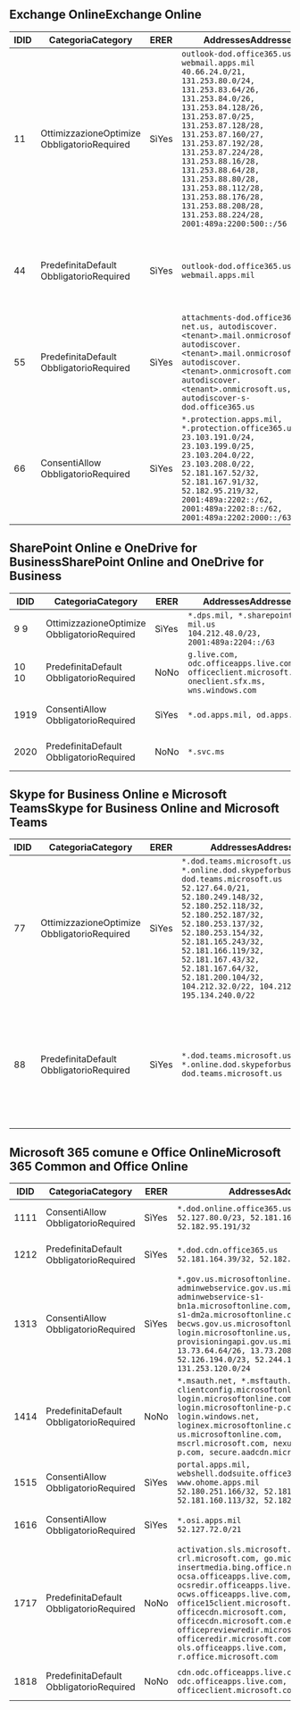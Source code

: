 <!--THIS FILE IS AUTOMATICALLY GENERATED. MANUAL CHANGES WILL BE OVERWRITTEN.-->
<!--Please contact the Office 365 Endpoints team with any questions.-->
<!--USGovDoD endpoints version 2019053100-->
<!--File generated 2019-05-31 17:01:37.6154-->

## <a name="exchange-online"></a><span data-ttu-id="4b9e8-101">Exchange Online</span><span class="sxs-lookup"><span data-stu-id="4b9e8-101">Exchange Online</span></span>

<span data-ttu-id="4b9e8-102">ID</span><span class="sxs-lookup"><span data-stu-id="4b9e8-102">ID</span></span> | <span data-ttu-id="4b9e8-103">Categoria</span><span class="sxs-lookup"><span data-stu-id="4b9e8-103">Category</span></span> | <span data-ttu-id="4b9e8-104">ER</span><span class="sxs-lookup"><span data-stu-id="4b9e8-104">ER</span></span> | <span data-ttu-id="4b9e8-105">Addresses</span><span class="sxs-lookup"><span data-stu-id="4b9e8-105">Addresses</span></span> | <span data-ttu-id="4b9e8-106">Porte</span><span class="sxs-lookup"><span data-stu-id="4b9e8-106">Ports</span></span>
-- | -------------------- | --- | ---------------------------------------------------------------------------------------------------------------------------------------------------------------------------------------------------------------------------------------------------------------------------------------------------------------------------------------------------------------------------------------------- | -------------------------------
<span data-ttu-id="4b9e8-107">1</span><span class="sxs-lookup"><span data-stu-id="4b9e8-107">1</span></span> | <span data-ttu-id="4b9e8-108">Ottimizzazione</span><span class="sxs-lookup"><span data-stu-id="4b9e8-108">Optimize</span></span><BR><span data-ttu-id="4b9e8-109">Obbligatorio</span><span class="sxs-lookup"><span data-stu-id="4b9e8-109">Required</span></span> | <span data-ttu-id="4b9e8-110">Sì</span><span class="sxs-lookup"><span data-stu-id="4b9e8-110">Yes</span></span> | `outlook-dod.office365.us, webmail.apps.mil`<BR>`40.66.24.0/21, 131.253.80.0/24, 131.253.83.64/26, 131.253.84.0/26, 131.253.84.128/26, 131.253.87.0/25, 131.253.87.128/28, 131.253.87.160/27, 131.253.87.192/28, 131.253.87.224/28, 131.253.88.16/28, 131.253.88.64/28, 131.253.88.80/28, 131.253.88.112/28, 131.253.88.176/28, 131.253.88.208/28, 131.253.88.224/28, 2001:489a:2200:500::/56` | <span data-ttu-id="4b9e8-111">**TCP:** 443, 80</span><span class="sxs-lookup"><span data-stu-id="4b9e8-111">**TCP:** 443, 80</span></span>
<span data-ttu-id="4b9e8-112">4</span><span class="sxs-lookup"><span data-stu-id="4b9e8-112">4</span></span> | <span data-ttu-id="4b9e8-113">Predefinita</span><span class="sxs-lookup"><span data-stu-id="4b9e8-113">Default</span></span><BR><span data-ttu-id="4b9e8-114">Obbligatorio</span><span class="sxs-lookup"><span data-stu-id="4b9e8-114">Required</span></span> | <span data-ttu-id="4b9e8-115">Sì</span><span class="sxs-lookup"><span data-stu-id="4b9e8-115">Yes</span></span> | `outlook-dod.office365.us, webmail.apps.mil` | <span data-ttu-id="4b9e8-116">**TCP:** 143, 25, 587, 993, 995</span><span class="sxs-lookup"><span data-stu-id="4b9e8-116">**TCP:** 143, 25, 587, 993, 995</span></span>
<span data-ttu-id="4b9e8-117">5</span><span class="sxs-lookup"><span data-stu-id="4b9e8-117">5</span></span> | <span data-ttu-id="4b9e8-118">Predefinita</span><span class="sxs-lookup"><span data-stu-id="4b9e8-118">Default</span></span><BR><span data-ttu-id="4b9e8-119">Obbligatorio</span><span class="sxs-lookup"><span data-stu-id="4b9e8-119">Required</span></span> | <span data-ttu-id="4b9e8-120">Sì</span><span class="sxs-lookup"><span data-stu-id="4b9e8-120">Yes</span></span> | `attachments-dod.office365-net.us, autodiscover.<tenant>.mail.onmicrosoft.com, autodiscover.<tenant>.mail.onmicrosoft.us, autodiscover.<tenant>.onmicrosoft.com, autodiscover.<tenant>.onmicrosoft.us, autodiscover-s-dod.office365.us` | <span data-ttu-id="4b9e8-121">**TCP:** 443, 80</span><span class="sxs-lookup"><span data-stu-id="4b9e8-121">**TCP:** 443, 80</span></span>
<span data-ttu-id="4b9e8-122">6</span><span class="sxs-lookup"><span data-stu-id="4b9e8-122">6</span></span> | <span data-ttu-id="4b9e8-123">Consenti</span><span class="sxs-lookup"><span data-stu-id="4b9e8-123">Allow</span></span><BR><span data-ttu-id="4b9e8-124">Obbligatorio</span><span class="sxs-lookup"><span data-stu-id="4b9e8-124">Required</span></span> | <span data-ttu-id="4b9e8-125">Sì</span><span class="sxs-lookup"><span data-stu-id="4b9e8-125">Yes</span></span> | `*.protection.apps.mil, *.protection.office365.us`<BR>`23.103.191.0/24, 23.103.199.0/25, 23.103.204.0/22, 23.103.208.0/22, 52.181.167.52/32, 52.181.167.91/32, 52.182.95.219/32, 2001:489a:2202::/62, 2001:489a:2202:8::/62, 2001:489a:2202:2000::/63` | <span data-ttu-id="4b9e8-126">**TCP:** 25, 443</span><span class="sxs-lookup"><span data-stu-id="4b9e8-126">**TCP:** 25, 443</span></span>

## <a name="sharepoint-online-and-onedrive-for-business"></a><span data-ttu-id="4b9e8-127">SharePoint Online e OneDrive for Business</span><span class="sxs-lookup"><span data-stu-id="4b9e8-127">SharePoint Online and OneDrive for Business</span></span>

<span data-ttu-id="4b9e8-128">ID</span><span class="sxs-lookup"><span data-stu-id="4b9e8-128">ID</span></span> | <span data-ttu-id="4b9e8-129">Categoria</span><span class="sxs-lookup"><span data-stu-id="4b9e8-129">Category</span></span> | <span data-ttu-id="4b9e8-130">ER</span><span class="sxs-lookup"><span data-stu-id="4b9e8-130">ER</span></span> | <span data-ttu-id="4b9e8-131">Addresses</span><span class="sxs-lookup"><span data-stu-id="4b9e8-131">Addresses</span></span> | <span data-ttu-id="4b9e8-132">Porte</span><span class="sxs-lookup"><span data-stu-id="4b9e8-132">Ports</span></span>
-- | -------------------- | --- | ---------------------------------------------------------------------------------------------------- | ----------------
<span data-ttu-id="4b9e8-133">9 </span><span class="sxs-lookup"><span data-stu-id="4b9e8-133">9</span></span> | <span data-ttu-id="4b9e8-134">Ottimizzazione</span><span class="sxs-lookup"><span data-stu-id="4b9e8-134">Optimize</span></span><BR><span data-ttu-id="4b9e8-135">Obbligatorio</span><span class="sxs-lookup"><span data-stu-id="4b9e8-135">Required</span></span> | <span data-ttu-id="4b9e8-136">Sì</span><span class="sxs-lookup"><span data-stu-id="4b9e8-136">Yes</span></span> | `*.dps.mil, *.sharepoint-mil.us`<BR>`104.212.48.0/23, 2001:489a:2204::/63` | <span data-ttu-id="4b9e8-137">**TCP:** 443, 80</span><span class="sxs-lookup"><span data-stu-id="4b9e8-137">**TCP:** 443, 80</span></span>
<span data-ttu-id="4b9e8-138">10 </span><span class="sxs-lookup"><span data-stu-id="4b9e8-138">10</span></span> | <span data-ttu-id="4b9e8-139">Predefinita</span><span class="sxs-lookup"><span data-stu-id="4b9e8-139">Default</span></span><BR><span data-ttu-id="4b9e8-140">Obbligatorio</span><span class="sxs-lookup"><span data-stu-id="4b9e8-140">Required</span></span> | <span data-ttu-id="4b9e8-141">No</span><span class="sxs-lookup"><span data-stu-id="4b9e8-141">No</span></span> | `g.live.com, odc.officeapps.live.com, officeclient.microsoft.com, oneclient.sfx.ms, wns.windows.com` | <span data-ttu-id="4b9e8-142">**TCP:** 443, 80</span><span class="sxs-lookup"><span data-stu-id="4b9e8-142">**TCP:** 443, 80</span></span>
<span data-ttu-id="4b9e8-143">19</span><span class="sxs-lookup"><span data-stu-id="4b9e8-143">19</span></span> | <span data-ttu-id="4b9e8-144">Consenti</span><span class="sxs-lookup"><span data-stu-id="4b9e8-144">Allow</span></span><BR><span data-ttu-id="4b9e8-145">Obbligatorio</span><span class="sxs-lookup"><span data-stu-id="4b9e8-145">Required</span></span> | <span data-ttu-id="4b9e8-146">Sì</span><span class="sxs-lookup"><span data-stu-id="4b9e8-146">Yes</span></span> | `*.od.apps.mil, od.apps.mil` | <span data-ttu-id="4b9e8-147">**TCP:** 443, 80</span><span class="sxs-lookup"><span data-stu-id="4b9e8-147">**TCP:** 443, 80</span></span>
<span data-ttu-id="4b9e8-148">20</span><span class="sxs-lookup"><span data-stu-id="4b9e8-148">20</span></span> | <span data-ttu-id="4b9e8-149">Predefinita</span><span class="sxs-lookup"><span data-stu-id="4b9e8-149">Default</span></span><BR><span data-ttu-id="4b9e8-150">Obbligatorio</span><span class="sxs-lookup"><span data-stu-id="4b9e8-150">Required</span></span> | <span data-ttu-id="4b9e8-151">No</span><span class="sxs-lookup"><span data-stu-id="4b9e8-151">No</span></span> | `*.svc.ms` | <span data-ttu-id="4b9e8-152">**TCP:** 443, 80</span><span class="sxs-lookup"><span data-stu-id="4b9e8-152">**TCP:** 443, 80</span></span>

## <a name="skype-for-business-online-and-microsoft-teams"></a><span data-ttu-id="4b9e8-153">Skype for Business Online e Microsoft Teams</span><span class="sxs-lookup"><span data-stu-id="4b9e8-153">Skype for Business Online and Microsoft Teams</span></span>

<span data-ttu-id="4b9e8-154">ID</span><span class="sxs-lookup"><span data-stu-id="4b9e8-154">ID</span></span> | <span data-ttu-id="4b9e8-155">Categoria</span><span class="sxs-lookup"><span data-stu-id="4b9e8-155">Category</span></span> | <span data-ttu-id="4b9e8-156">ER</span><span class="sxs-lookup"><span data-stu-id="4b9e8-156">ER</span></span> | <span data-ttu-id="4b9e8-157">Addresses</span><span class="sxs-lookup"><span data-stu-id="4b9e8-157">Addresses</span></span> | <span data-ttu-id="4b9e8-158">Porte</span><span class="sxs-lookup"><span data-stu-id="4b9e8-158">Ports</span></span>
-- | -------------------- | --- | -------------------------------------------------------------------------------------------------------------------------------------------------------------------------------------------------------------------------------------------------------------------------------------------------------------------------------------------------------- | --------------------------------------------------
<span data-ttu-id="4b9e8-159">7</span><span class="sxs-lookup"><span data-stu-id="4b9e8-159">7</span></span> | <span data-ttu-id="4b9e8-160">Ottimizzazione</span><span class="sxs-lookup"><span data-stu-id="4b9e8-160">Optimize</span></span><BR><span data-ttu-id="4b9e8-161">Obbligatorio</span><span class="sxs-lookup"><span data-stu-id="4b9e8-161">Required</span></span> | <span data-ttu-id="4b9e8-162">Sì</span><span class="sxs-lookup"><span data-stu-id="4b9e8-162">Yes</span></span> | `*.dod.teams.microsoft.us, *.online.dod.skypeforbusiness.us, dod.teams.microsoft.us`<BR>`52.127.64.0/21, 52.180.249.148/32, 52.180.252.118/32, 52.180.252.187/32, 52.180.253.137/32, 52.180.253.154/32, 52.181.165.243/32, 52.181.166.119/32, 52.181.167.43/32, 52.181.167.64/32, 52.181.200.104/32, 104.212.32.0/22, 104.212.60.0/23, 195.134.240.0/22` | <span data-ttu-id="4b9e8-163">**TCP:** 443</span><span class="sxs-lookup"><span data-stu-id="4b9e8-163">**TCP:** 443</span></span><BR><span data-ttu-id="4b9e8-164">**UDP:** 3478, 3479, 3480, 3481</span><span class="sxs-lookup"><span data-stu-id="4b9e8-164">**UDP:** 3478, 3479, 3480, 3481</span></span>
<span data-ttu-id="4b9e8-165">8</span><span class="sxs-lookup"><span data-stu-id="4b9e8-165">8</span></span> | <span data-ttu-id="4b9e8-166">Predefinita</span><span class="sxs-lookup"><span data-stu-id="4b9e8-166">Default</span></span><BR><span data-ttu-id="4b9e8-167">Obbligatorio</span><span class="sxs-lookup"><span data-stu-id="4b9e8-167">Required</span></span> | <span data-ttu-id="4b9e8-168">Sì</span><span class="sxs-lookup"><span data-stu-id="4b9e8-168">Yes</span></span> | `*.dod.teams.microsoft.us, *.online.dod.skypeforbusiness.us, dod.teams.microsoft.us` | <span data-ttu-id="4b9e8-169">**TCP:** 5061, 50000-59999</span><span class="sxs-lookup"><span data-stu-id="4b9e8-169">**TCP:** 5061, 50000-59999</span></span><BR><span data-ttu-id="4b9e8-170">**UDP:** 50000-59999</span><span class="sxs-lookup"><span data-stu-id="4b9e8-170">**UDP:** 50000-59999</span></span>

## <a name="microsoft-365-common-and-office-online"></a><span data-ttu-id="4b9e8-171">Microsoft 365 comune e Office Online</span><span class="sxs-lookup"><span data-stu-id="4b9e8-171">Microsoft 365 Common and Office Online</span></span>

<span data-ttu-id="4b9e8-172">ID</span><span class="sxs-lookup"><span data-stu-id="4b9e8-172">ID</span></span> | <span data-ttu-id="4b9e8-173">Categoria</span><span class="sxs-lookup"><span data-stu-id="4b9e8-173">Category</span></span> | <span data-ttu-id="4b9e8-174">ER</span><span class="sxs-lookup"><span data-stu-id="4b9e8-174">ER</span></span> | <span data-ttu-id="4b9e8-175">Addresses</span><span class="sxs-lookup"><span data-stu-id="4b9e8-175">Addresses</span></span> | <span data-ttu-id="4b9e8-176">Porte</span><span class="sxs-lookup"><span data-stu-id="4b9e8-176">Ports</span></span>
-- | ------------------- | --- | ---------------------------------------------------------------------------------------------------------------------------------------------------------------------------------------------------------------------------------------------------------------------------------------------------------------------------------------------------------------------------------------------- | ----------------
<span data-ttu-id="4b9e8-177">11</span><span class="sxs-lookup"><span data-stu-id="4b9e8-177">11</span></span> | <span data-ttu-id="4b9e8-178">Consenti</span><span class="sxs-lookup"><span data-stu-id="4b9e8-178">Allow</span></span><BR><span data-ttu-id="4b9e8-179">Obbligatorio</span><span class="sxs-lookup"><span data-stu-id="4b9e8-179">Required</span></span> | <span data-ttu-id="4b9e8-180">Sì</span><span class="sxs-lookup"><span data-stu-id="4b9e8-180">Yes</span></span> | `*.dod.online.office365.us`<BR>`52.127.80.0/23, 52.181.164.39/32, 52.182.95.191/32` | <span data-ttu-id="4b9e8-181">**TCP:** 443</span><span class="sxs-lookup"><span data-stu-id="4b9e8-181">**TCP:** 443</span></span>
<span data-ttu-id="4b9e8-182">12</span><span class="sxs-lookup"><span data-stu-id="4b9e8-182">12</span></span> | <span data-ttu-id="4b9e8-183">Predefinita</span><span class="sxs-lookup"><span data-stu-id="4b9e8-183">Default</span></span><BR><span data-ttu-id="4b9e8-184">Obbligatorio</span><span class="sxs-lookup"><span data-stu-id="4b9e8-184">Required</span></span> | <span data-ttu-id="4b9e8-185">Sì</span><span class="sxs-lookup"><span data-stu-id="4b9e8-185">Yes</span></span> | `*.dod.cdn.office365.us`<BR>`52.181.164.39/32, 52.182.95.191/32` | <span data-ttu-id="4b9e8-186">**TCP:** 443</span><span class="sxs-lookup"><span data-stu-id="4b9e8-186">**TCP:** 443</span></span>
<span data-ttu-id="4b9e8-187">13</span><span class="sxs-lookup"><span data-stu-id="4b9e8-187">13</span></span> | <span data-ttu-id="4b9e8-188">Consenti</span><span class="sxs-lookup"><span data-stu-id="4b9e8-188">Allow</span></span><BR><span data-ttu-id="4b9e8-189">Obbligatorio</span><span class="sxs-lookup"><span data-stu-id="4b9e8-189">Required</span></span> | <span data-ttu-id="4b9e8-190">Sì</span><span class="sxs-lookup"><span data-stu-id="4b9e8-190">Yes</span></span> | `*.gov.us.microsoftonline.com, adminwebservice.gov.us.microsoftonline.com, adminwebservice-s1-bn1a.microsoftonline.com, adminwebservice-s1-dm2a.microsoftonline.com, becws.gov.us.microsoftonline.com, login.microsoftonline.us, provisioningapi.gov.us.microsoftonline.com`<BR>`13.73.64.64/26, 13.73.208.128/25, 52.126.194.0/23, 52.244.120.128/25, 131.253.120.0/24` | <span data-ttu-id="4b9e8-191">**TCP:** 443</span><span class="sxs-lookup"><span data-stu-id="4b9e8-191">**TCP:** 443</span></span>
<span data-ttu-id="4b9e8-192">14</span><span class="sxs-lookup"><span data-stu-id="4b9e8-192">14</span></span> | <span data-ttu-id="4b9e8-193">Predefinita</span><span class="sxs-lookup"><span data-stu-id="4b9e8-193">Default</span></span><BR><span data-ttu-id="4b9e8-194">Obbligatorio</span><span class="sxs-lookup"><span data-stu-id="4b9e8-194">Required</span></span> | <span data-ttu-id="4b9e8-195">No</span><span class="sxs-lookup"><span data-stu-id="4b9e8-195">No</span></span> | `*.msauth.net, *.msftauth.net, clientconfig.microsoftonline-p.net, login.microsoftonline.com, login.microsoftonline-p.com, login.windows.net, loginex.microsoftonline.com, login-us.microsoftonline.com, mscrl.microsoft.com, nexus.microsoftonline-p.com, secure.aadcdn.microsoftonline-p.com` | <span data-ttu-id="4b9e8-196">**TCP:** 443</span><span class="sxs-lookup"><span data-stu-id="4b9e8-196">**TCP:** 443</span></span>
<span data-ttu-id="4b9e8-197">15</span><span class="sxs-lookup"><span data-stu-id="4b9e8-197">15</span></span> | <span data-ttu-id="4b9e8-198">Consenti</span><span class="sxs-lookup"><span data-stu-id="4b9e8-198">Allow</span></span><BR><span data-ttu-id="4b9e8-199">Obbligatorio</span><span class="sxs-lookup"><span data-stu-id="4b9e8-199">Required</span></span> | <span data-ttu-id="4b9e8-200">Sì</span><span class="sxs-lookup"><span data-stu-id="4b9e8-200">Yes</span></span> | `portal.apps.mil, webshell.dodsuite.office365.us, www.ohome.apps.mil`<BR>`52.180.251.166/32, 52.181.160.19/32, 52.181.160.113/32, 52.182.92.132/32` | <span data-ttu-id="4b9e8-201">**TCP:** 443</span><span class="sxs-lookup"><span data-stu-id="4b9e8-201">**TCP:** 443</span></span>
<span data-ttu-id="4b9e8-202">16</span><span class="sxs-lookup"><span data-stu-id="4b9e8-202">16</span></span> | <span data-ttu-id="4b9e8-203">Consenti</span><span class="sxs-lookup"><span data-stu-id="4b9e8-203">Allow</span></span><BR><span data-ttu-id="4b9e8-204">Obbligatorio</span><span class="sxs-lookup"><span data-stu-id="4b9e8-204">Required</span></span> | <span data-ttu-id="4b9e8-205">Sì</span><span class="sxs-lookup"><span data-stu-id="4b9e8-205">Yes</span></span> | `*.osi.apps.mil`<BR>`52.127.72.0/21` | <span data-ttu-id="4b9e8-206">**TCP:** 443</span><span class="sxs-lookup"><span data-stu-id="4b9e8-206">**TCP:** 443</span></span>
<span data-ttu-id="4b9e8-207">17</span><span class="sxs-lookup"><span data-stu-id="4b9e8-207">17</span></span> | <span data-ttu-id="4b9e8-208">Predefinita</span><span class="sxs-lookup"><span data-stu-id="4b9e8-208">Default</span></span><BR><span data-ttu-id="4b9e8-209">Obbligatorio</span><span class="sxs-lookup"><span data-stu-id="4b9e8-209">Required</span></span> | <span data-ttu-id="4b9e8-210">No</span><span class="sxs-lookup"><span data-stu-id="4b9e8-210">No</span></span> | `activation.sls.microsoft.com, crl.microsoft.com, go.microsoft.com, insertmedia.bing.office.net, ocsa.officeapps.live.com, ocsredir.officeapps.live.com, ocws.officeapps.live.com, office15client.microsoft.com, officecdn.microsoft.com, officecdn.microsoft.com.edgesuite.net, officepreviewredir.microsoft.com, officeredir.microsoft.com, ols.officeapps.live.com, r.office.microsoft.com` | <span data-ttu-id="4b9e8-211">**TCP:** 443, 80</span><span class="sxs-lookup"><span data-stu-id="4b9e8-211">**TCP:** 443, 80</span></span>
<span data-ttu-id="4b9e8-212">18</span><span class="sxs-lookup"><span data-stu-id="4b9e8-212">18</span></span> | <span data-ttu-id="4b9e8-213">Predefinita</span><span class="sxs-lookup"><span data-stu-id="4b9e8-213">Default</span></span><BR><span data-ttu-id="4b9e8-214">Obbligatorio</span><span class="sxs-lookup"><span data-stu-id="4b9e8-214">Required</span></span> | <span data-ttu-id="4b9e8-215">No</span><span class="sxs-lookup"><span data-stu-id="4b9e8-215">No</span></span> | `cdn.odc.officeapps.live.com, odc.officeapps.live.com, officeclient.microsoft.com` | <span data-ttu-id="4b9e8-216">**TCP:** 443, 80</span><span class="sxs-lookup"><span data-stu-id="4b9e8-216">**TCP:** 443, 80</span></span>

